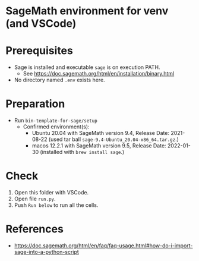 SageMath environment for venv (and VSCode)
====
# Prerequisites
- Sage is installed and executable `sage` is on execution PATH.
    - See https://doc.sagemath.org/html/en/installation/binary.html
- No directory named `.env` exists here.

# Preparation
- Run `bin-template-for-sage/setup`
    - Confirmed environment(s):
        - Ubuntu 20.04 with SageMath version 9.4, Release Date: 2021-08-22 (used tar ball `sage-9.4-Ubuntu_20.04-x86_64.tar.gz`.)
        - macos 12.2.1 with SageMath version 9.5, Release Date: 2022-01-30 (installed with `brew install sage`.)

# Check
1. Open this folder with VSCode.
1. Open file `run.py`.
1. Push `Run below` to run all the cells.

# References
- https://doc.sagemath.org/html/en/faq/faq-usage.html#how-do-i-import-sage-into-a-python-script
